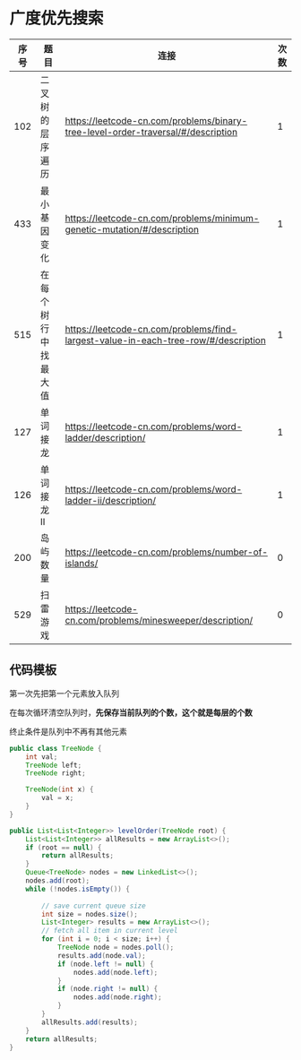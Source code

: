 # 广度优先搜索



| 序号 | 题目                 | 连接                                                         | 次数 |
| ---- | -------------------- | ------------------------------------------------------------ | ---- |
| 102  | 二叉树的层序遍历     | https://leetcode-cn.com/problems/binary-tree-level-order-traversal/#/description | 1    |
| 433  | 最小基因变化         | https://leetcode-cn.com/problems/minimum-genetic-mutation/#/description | 1    |
| 515  | 在每个树行中找最大值 | https://leetcode-cn.com/problems/find-largest-value-in-each-tree-row/#/description | 1    |
| 127  | 单词接龙             | https://leetcode-cn.com/problems/word-ladder/description/    | 1    |
| 126  | 单词接龙 II          | https://leetcode-cn.com/problems/word-ladder-ii/description/ | 1    |
| 200  | 岛屿数量             | https://leetcode-cn.com/problems/number-of-islands/          | 0    |
| 529  | 扫雷游戏             | https://leetcode-cn.com/problems/minesweeper/description/    | 0    |



## 代码模板

第一次先把第一个元素放入队列

在每次循环清空队列时，**先保存当前队列的个数，这个就是每层的个数**

终止条件是队列中不再有其他元素

```JAVA
public class TreeNode {
    int val;
    TreeNode left;
    TreeNode right;

    TreeNode(int x) {
        val = x;
    }
}

public List<List<Integer>> levelOrder(TreeNode root) {
    List<List<Integer>> allResults = new ArrayList<>();
    if (root == null) {
        return allResults;
    }
    Queue<TreeNode> nodes = new LinkedList<>();
    nodes.add(root);
    while (!nodes.isEmpty()) {
      
        // save current queue size
        int size = nodes.size();
        List<Integer> results = new ArrayList<>();
        // fetch all item in current level
        for (int i = 0; i < size; i++) {
            TreeNode node = nodes.poll();
            results.add(node.val);
            if (node.left != null) {
                nodes.add(node.left);
            }
            if (node.right != null) {
                nodes.add(node.right);
            }
        }
        allResults.add(results);
    }
    return allResults;
}
```

